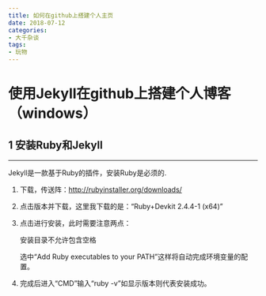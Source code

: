 ```yaml
---
title: 如何在github上搭建个人主页
date: 2018-07-12
categories:
- 大千杂谈
tags:
- 玩物
---
```


# 使用Jekyll在github上搭建个人博客（windows）

## 1 安装Ruby和Jekyll
***
Jekyll是一款基于Ruby的插件，安装Ruby是必须的. 

1. 下载，传送阵：http://rubyinstaller.org/downloads/ 

2. 点击版本并下载，这里我下载的是：“Ruby+Devkit 2.4.4-1 (x64)” 

3. 点击进行安装，此时需要注意两点： 

	安装目录不允许包含空格 
	
	选中“Add Ruby executables to your PATH”这样将自动完成环境变量的配置。
	
4. 完成后进入“CMD”输入“ruby -v”如显示版本则代表安装成功。



